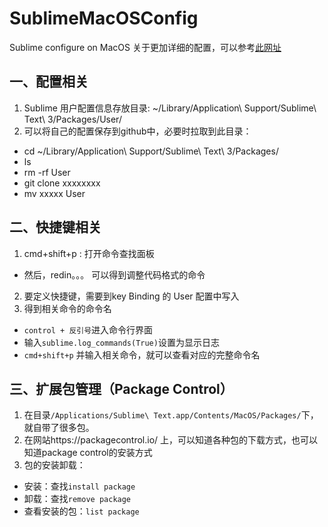 # SublimeMacOSConfig
Sublime configure on MacOS
关于更加详细的配置，可以参考[此网址](http://c.haoduoshipin.com/happysublime/)
## 一、配置相关
1. Sublime 用户配置信息存放目录: ~/Library/Application\ Support/Sublime\ Text\ 3/Packages/User/
2. 可以将自己的配置保存到github中，必要时拉取到此目录：
  * cd ~/Library/Application\ Support/Sublime\ Text\ 3/Packages/
  * ls
  * rm -rf User
  * git clone xxxxxxxx
  * mv xxxxx User
## 二、快捷键相关
1. cmd+shift+p : 打开命令查找面板
  * 然后，redin。。。 可以得到调整代码格式的命令
2. 要定义快捷键，需要到key Binding 的 User 配置中写入
3. 得到相关命令的命令名
  * `control + 反引号`进入命令行界面
  * 输入`sublime.log_commands(True)`设置为显示日志
  * `cmd+shift+p` 并输入相关命令，就可以查看对应的完整命令名
## 三、扩展包管理（Package Control）
1. 在目录`/Applications/Sublime\ Text.app/Contents/MacOS/Packages/`下，就自带了很多包。
2. 在网站https://packagecontrol.io/ 上，可以知道各种包的下载方式，也可以知道package control的安装方式
3. 包的安装卸载：
  * 安装：查找`install package`
  * 卸载：查找`remove package`
  * 查看安装的包：`list package`
